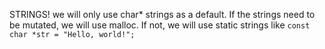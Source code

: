 STRINGS!
we will only use char* strings as a default. If the strings need to be mutated, we will use malloc. If not, we will use static strings like `const char *str = "Hello, world!";`